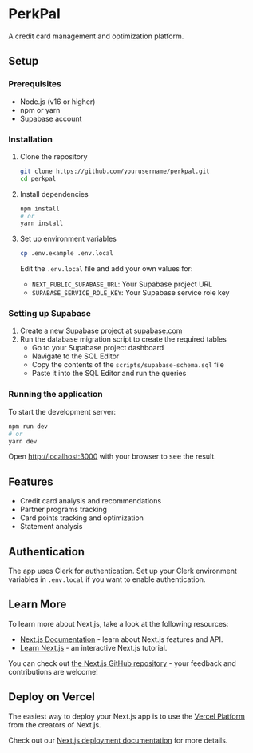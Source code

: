 # PerkPal

A credit card management and optimization platform.

## Setup

### Prerequisites

- Node.js (v16 or higher)
- npm or yarn
- Supabase account

### Installation

1. Clone the repository
   ```bash
   git clone https://github.com/yourusername/perkpal.git
   cd perkpal
   ```

2. Install dependencies
   ```bash
   npm install
   # or
   yarn install
   ```

3. Set up environment variables
   ```bash
   cp .env.example .env.local
   ```
   Edit the `.env.local` file and add your own values for:
   - `NEXT_PUBLIC_SUPABASE_URL`: Your Supabase project URL
   - `SUPABASE_SERVICE_ROLE_KEY`: Your Supabase service role key

### Setting up Supabase

1. Create a new Supabase project at [supabase.com](https://supabase.com)
2. Run the database migration script to create the required tables
   - Go to your Supabase project dashboard
   - Navigate to the SQL Editor
   - Copy the contents of the `scripts/supabase-schema.sql` file
   - Paste it into the SQL Editor and run the queries

### Running the application

To start the development server:

```bash
npm run dev
# or
yarn dev
```

Open [http://localhost:3000](http://localhost:3000) with your browser to see the result.

## Features

- Credit card analysis and recommendations
- Partner programs tracking
- Card points tracking and optimization
- Statement analysis

## Authentication

The app uses Clerk for authentication. Set up your Clerk environment variables in `.env.local` if you want to enable authentication.

## Learn More

To learn more about Next.js, take a look at the following resources:

- [Next.js Documentation](https://nextjs.org/docs) - learn about Next.js features and API.
- [Learn Next.js](https://nextjs.org/learn) - an interactive Next.js tutorial.

You can check out [the Next.js GitHub repository](https://github.com/vercel/next.js) - your feedback and contributions are welcome!

## Deploy on Vercel

The easiest way to deploy your Next.js app is to use the [Vercel Platform](https://vercel.com/new?utm_medium=default-template&filter=next.js&utm_source=create-next-app&utm_campaign=create-next-app-readme) from the creators of Next.js.

Check out our [Next.js deployment documentation](https://nextjs.org/docs/app/building-your-application/deploying) for more details.
